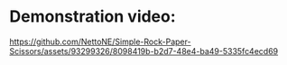 # Demonstration video:

https://github.com/NettoNE/Simple-Rock-Paper-Scissors/assets/93299326/8098419b-b2d7-48e4-ba49-5335fc4ecd69

